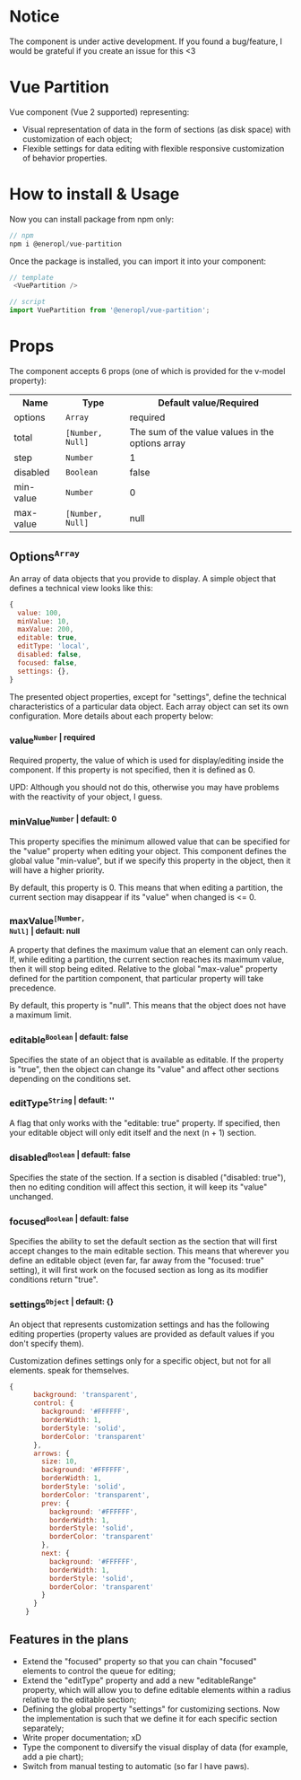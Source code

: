 # Notice
The component is under active development. If you found a bug/feature, I would be grateful if you create an issue for this <3

# Vue Partition
<a name="test"></a> 
Vue component (Vue 2 supported) representing:
<br>
<ul>
  <li>Visual representation of data in the form of sections (as disk space) with customization of each object;</li>
  <li>Flexible settings for data editing with flexible responsive customization of behavior properties.</li>
</ul>

# How to install & Usage
Now you can install package from npm only:

```javascript
// npm
npm i @eneropl/vue-partition
```

Once the package is installed, you can import it into your component:

```javascript
// template
 <VuePartition />

// script
import VuePartition from '@eneropl/vue-partition';
```

# Props
The component accepts 6 props (one of which is provided for the v-model property):

<table>
  <tr>
    <th>Name</th>
    <th>Type</th>
    <th>Default value/Required</th>
  </tr>
  <tr>
    <td>options</td>
    <td><code>Array</code></td>
    <td>required</td>
  </tr>
  <tr>
    <td>total</td>
    <td><code>[Number, Null]</code></td>
    <td>The sum of the value values in the options array</td>
  </tr>
  <tr>
    <td>step</td>
    <td><code>Number</code></td>
    <td>1</td>
  </tr>
  <tr>
    <td>disabled</td>
    <td><code>Boolean</code></td>
    <td>false</td>
  </tr>
  <tr>
    <td>min-value</td>
    <td><code>Number</code></td>
    <td>0</td>
  </tr>
  <tr>
    <td>max-value</td>
    <td><code>[Number, Null]</code></td>
    <td>null</td>
  </tr>
</table>

## Options<sup><code>Array</code></sup>
An array of data objects that you provide to display. 
A simple object that defines a technical view looks like this:

```javascript
{
  value: 100,
  minValue: 10,
  maxValue: 200,
  editable: true,
  editType: 'local',
  disabled: false,
  focused: false,
  settings: {},
}
```
The presented object properties, except for "settings", define the technical characteristics of a particular data object. Each array object can set its own configuration. More details about each property below:

### value<sup><code>Number</code> | required</sup>
Required property, the value of which is used for display/editing inside the component. If this property is not specified, then it is defined as 0.

UPD: Although you should not do this, otherwise you may have problems with the reactivity of your object, I guess.

### minValue<sup><code>Number</code> | default: 0</sup>
This property specifies the minimum allowed value that can be specified for the "value" property when editing your object. This component defines the global value "min-value", but if we specify this property in the object, then it will have a higher priority.

By default, this property is 0. This means that when editing a partition, the current section may disappear if its "value" when changed is <= 0.

### maxValue<sup><code>[Number, Null]</code> | default: null</sup>
A property that defines the maximum value that an element can only reach. If, while editing a partition, the current section reaches its maximum value, then it will stop being edited. Relative to the global "max-value" property defined for the partition component, that particular property will take precedence.

By default, this property is "null". This means that the object does not have a maximum limit.

### editable<sup><code>Boolean</code> | default: false</sup>
Specifies the state of an object that is available as editable. If the property is "true", then the object can change its "value" and affect other sections depending on the conditions set.

### editType<sup><code>String</code> | default: ''</sup>
A flag that only works with the "editable: true" property. If specified, then your editable object will only edit itself and the next (n + 1) section.

### disabled<sup><code>Boolean</code> | default: false</sup>
Specifies the state of the section. If a section is disabled ("disabled: true"), then no editing condition will affect this section, it will keep its "value" unchanged.

### focused<sup><code>Boolean</code> | default: false</sup>
Specifies the ability to set the default section as the section that will first accept changes to the main editable section. This means that wherever you define an editable object (even far, far away from the "focused: true" setting), it will first work on the focused section as long as its modifier conditions return "true".

### settings<sup><code>Object</code> | default: {}</sup>
An object that represents customization settings and has the following editing properties
(property values are provided as default values if you don't specify them).

Customization defines settings only for a specific object, but not for
all elements.
speak for themselves.

```javascript
{
      background: 'transparent',
      control: {
        background: '#FFFFFF',
        borderWidth: 1,
        borderStyle: 'solid',
        borderColor: 'transparent'
      },
      arrows: {
        size: 10,
        background: '#FFFFFF',
        borderWidth: 1,
        borderStyle: 'solid',
        borderColor: 'transparent',
        prev: {
          background: '#FFFFFF',
          borderWidth: 1,
          borderStyle: 'solid',
          borderColor: 'transparent'
        },
        next: {
          background: '#FFFFFF',
          borderWidth: 1,
          borderStyle: 'solid',
          borderColor: 'transparent'
        }
      }
    }
```

## Features in the plans
- Extend the "focused" property so that you can chain "focused" elements to control the queue for editing;
- Extend the "editType" property and add a new "editableRange" property, which will allow you to define editable elements within a radius relative to the editable section;
- Defining the global property "settings" for customizing sections. Now the implementation is such that we define it for each specific section separately;
- Write proper documentation; xD
- Type the component to diversify the visual display of data (for example, add a pie chart);
- Switch from manual testing to automatic (so far I have paws).
